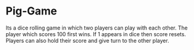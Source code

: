 # Pig-Game
Its a dice rolling game in which two players can play with each other.
The player which scores 100 first wins. If 1 appears in dice then score resets. 
Players can also hold their score and give turn to the other player.
